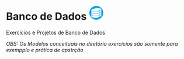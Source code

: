 # Banco de Dados ![db_logo](db.png)
 Exercícios e Projetos de Banco de Dados

 _*OBS: Os Modelos conceituais no diretório exercícios são somente para exempplo e prática de apstrção*_